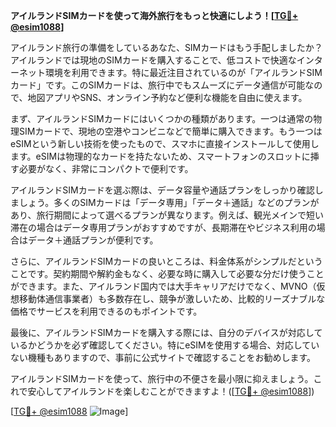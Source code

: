**アイルランドSIMカードを使って海外旅行をもっと快適にしよう！[[TG💪+ @esim1088](https://t.me/s/esim1088)]**

アイルランド旅行の準備をしているあなた、SIMカードはもう手配しましたか？アイルランドでは現地のSIMカードを購入することで、低コストで快適なインターネット環境を利用できます。特に最近注目されているのが「アイルランドSIMカード」です。このSIMカードは、旅行中でもスムーズにデータ通信が可能なので、地図アプリやSNS、オンライン予約など便利な機能を自由に使えます。

まず、アイルランドSIMカードにはいくつかの種類があります。一つは通常の物理SIMカードで、現地の空港やコンビニなどで簡単に購入できます。もう一つはeSIMという新しい技術を使ったもので、スマホに直接インストールして使用します。eSIMは物理的なカードを持たないため、スマートフォンのスロットに挿す必要がなく、非常にコンパクトで便利です。

アイルランドSIMカードを選ぶ際は、データ容量や通話プランをしっかり確認しましょう。多くのSIMカードは「データ専用」「データ＋通話」などのプランがあり、旅行期間によって選べるプランが異なります。例えば、観光メインで短い滞在の場合はデータ専用プランがおすすめですが、長期滞在やビジネス利用の場合はデータ＋通話プランが便利です。

さらに、アイルランドSIMカードの良いところは、料金体系がシンプルだということです。契約期間や解約金もなく、必要な時に購入して必要な分だけ使うことができます。また、アイルランド国内では大手キャリアだけでなく、MVNO（仮想移動体通信事業者）も多数存在し、競争が激しいため、比較的リーズナブルな価格でサービスを利用できるのもポイントです。

最後に、アイルランドSIMカードを購入する際には、自分のデバイスが対応しているかどうかを必ず確認してください。特にeSIMを使用する場合、対応していない機種もありますので、事前に公式サイトで確認することをお勧めします。

アイルランドSIMカードを使って、旅行中の不便さを最小限に抑えましょう。これで安心してアイルランドを楽しむことができますよ！([[TG💪+ @esim1088](https://t.me/s/esim1088)])

[[TG💪+ @esim1088](https://t.me/s/esim1088) ![Image](https://i.postimg.cc/Y0z9fWf4/image.png)]